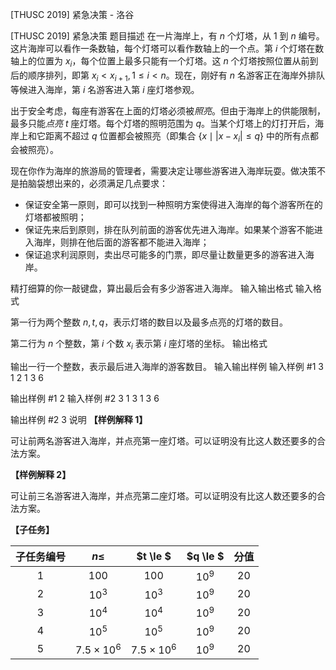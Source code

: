 



[THUSC 2019] 紧急决策 - 洛谷














[THUSC 2019] 紧急决策
题目描述
在一片海岸上，有 $n$ 个灯塔，从 $1$ 到 $n$ 编号。这片海岸可以看作一条数轴，每个灯塔可以看作数轴上的一个点。第 $i$ 个灯塔在数轴上的位置为 $x_i$，每个位置上最多只能有一个灯塔。这 $n$ 个灯塔按照位置从前到后的顺序排列，即第 $x_i < x_{i+1}, 1 \le i < n$。现在，刚好有 $n$ 名游客正在海岸外排队等候进入海岸，第 $i$ 名游客进入第 $i$ 座灯塔参观。

出于安全考虑，每座有游客在上面的灯塔必须被*照亮*。但由于海岸上的供能限制，最多只能*点亮* $t$ 座灯塔。每个灯塔的照明范围为 $q$。当某个灯塔上的灯打开后，海岸上和它距离不超过 $q$ 位置都会被照亮（即集合 $\{x \mid \lvert x-x_i \rvert \le q\}$ 中的所有点都会被照亮）。

现在你作为海岸的旅游局的管理者，需要决定让哪些游客进入海岸玩耍。做决策不是拍脑袋想出来的，必须满足几点要求：

- 保证安全第一原则，即可以找到一种照明方案使得进入海岸的每个游客所在的灯塔都被照明；
- 保证先来后到原则，排在队列前面的游客优先进入海岸。如果某个游客不能进入海岸，则排在他后面的游客都不能进入海岸；
- 保证追求利润原则，卖出尽可能多的门票，即尽量让数量更多的游客进入海岸。

精打细算的你一敲键盘，算出最后会有多少游客进入海岸。
输入输出格式
输入格式

第一行为两个整数 $n,t,q$，表示灯塔的数目以及最多点亮的灯塔的数目。

第二行为 $n$ 个整数，第 $i$ 个数 $x_i$ 表示第 $i$ 座灯塔的坐标。
输出格式

输出一行一个整数，表示最后进入海岸的游客数目。
输入输出样例
输入样例 #1
3 1 2
1 3 6

输出样例 #1
2
输入样例 #2
3 1 3
1 3 6

输出样例 #2
3
说明
**【样例解释 1】**

可让前两名游客进入海岸，并点亮第一座灯塔。可以证明没有比这人数还要多的合法方案。

**【样例解释 2】**

可让前三名游客进入海岸，并点亮第二座灯塔。可以证明没有比这人数还要多的合法方案。

**【子任务】**

| 子任务编号 | $n\le$ | $t \le $ | $q \le $ | 分值 |
|:--:|:--:|:--:|:--:|:--:|
| 1| $100$ | $100$ | $10^9$ | 20 |
|2| $10^3$ | $10^3$ | $10^9$ | 20 |
|3| $10^4$ | $10^4$ | $10^9$ | 20|
|4| $10^5$ | $10^5$ | $10^9$ | 20 |
|5| $7.5\times10^6$ | $7.5\times10^6$ | $10^9$ | 20 |






